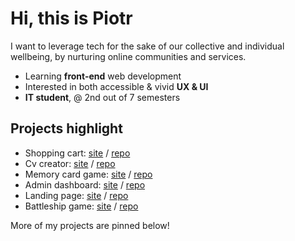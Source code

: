 # Hi, this is Piotr 

I want to leverage tech for the sake of our collective and individual wellbeing, by nurturing online communities and services.  

- Learning **front-end** web development
- Interested in both accessible & vivid **UX & UI** 
- **IT student**, @ 2nd out of 7 semesters 

## Projects highlight 

- Shopping cart: [site](https://piotrnajda3000.github.io/shopping-cart/)  /  [repo](https://github.com/piotrnajda3000/shopping-cart)
- Cv creator: [site](https://piotrnajda3000.github.io/cvCreator) / [repo](https://github.com/piotrnajda3000/cvCreator)
- Memory card game: [site](https://piotrnajda3000.github.io/memory-card) / [repo](https://github.com/piotrnajda3000/memory-card) 
- Admin dashboard: [site](https://piotrnajda3000.github.io/admin-dashboard) / [repo](https://github.com/piotrnajda3000/admin-dashboard)
- Landing page: [site](https://piotrnajda3000.github.io/landing-page)  /  [repo](https://github.com/piotrnajda3000/landing-page)
- Battleship game: [site](https://piotrnajda3000.github.io/battleship/) / [repo](https://github.com/piotrnajda3000/battleship)

More of my projects are pinned below! 
